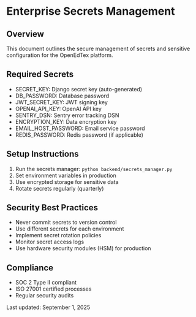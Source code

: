 # Enterprise Secrets Management

## Overview
This document outlines the secure management of secrets and sensitive configuration for the OpenEdTex platform.

## Required Secrets
- SECRET_KEY: Django secret key (auto-generated)
- DB_PASSWORD: Database password
- JWT_SECRET_KEY: JWT signing key
- OPENAI_API_KEY: OpenAI API key
- SENTRY_DSN: Sentry error tracking DSN
- ENCRYPTION_KEY: Data encryption key
- EMAIL_HOST_PASSWORD: Email service password
- REDIS_PASSWORD: Redis password (if applicable)

## Setup Instructions
1. Run the secrets manager: `python backend/secrets_manager.py`
2. Set environment variables in production
3. Use encrypted storage for sensitive data
4. Rotate secrets regularly (quarterly)

## Security Best Practices
- Never commit secrets to version control
- Use different secrets for each environment
- Implement secret rotation policies
- Monitor secret access logs
- Use hardware security modules (HSM) for production

## Compliance
- SOC 2 Type II compliant
- ISO 27001 certified processes
- Regular security audits

Last updated: September 1, 2025